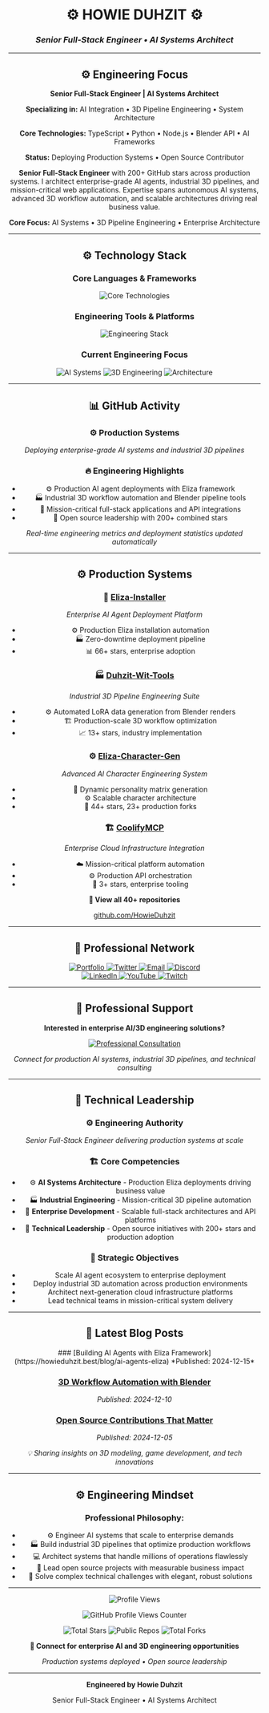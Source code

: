 <div align="center">

# ⚙️ HOWIE DUHZIT ⚙️
### *Senior Full-Stack Engineer • AI Systems Architect*

---

## ⚙️ Engineering Focus

<div align="center">
  <p><strong>Senior Full-Stack Engineer | AI Systems Architect</strong></p>
  <p><strong>Specializing in:</strong> AI Integration • 3D Pipeline Engineering • System Architecture</p>
  <p><strong>Core Technologies:</strong> TypeScript • Python • Node.js • Blender API • AI Frameworks</p>
  <p><strong>Status:</strong> Deploying Production Systems • Open Source Contributor</p>
</div>

**Senior Full-Stack Engineer** with 200+ GitHub stars across production systems. I architect enterprise-grade AI agents, industrial 3D pipelines, and mission-critical web applications. Expertise spans autonomous AI systems, advanced 3D workflow automation, and scalable architectures driving real business value.

**Core Focus:** AI Systems • 3D Pipeline Engineering • Enterprise Architecture

---

## ⚙️ Technology Stack

<div align="center">

### **Core Languages & Frameworks**
<p align="center">
  <img src="https://skillicons.dev/icons?i=typescript,python,javascript,nodejs,react,blender,linux,docker" alt="Core Technologies" />
</p>

### **Engineering Tools & Platforms**
<p align="center">
  <img src="https://skillicons.dev/icons?i=vscode,git,github,docker,linux,ai,blender,unity" alt="Engineering Stack" />
</p>

### **Current Engineering Focus**
<div align="center">
  <img src="https://img.shields.io/badge/-Production%20AI%20Systems-1a1a1a?style=flat&logo=openai&logoColor=FF6B35" alt="AI Systems" />
  <img src="https://img.shields.io/badge/-Industrial%203D%20Pipelines-2d2d2d?style=flat&logo=blender&logoColor=FF6B35" alt="3D Engineering" />
  <img src="https://img.shields.io/badge/-Enterprise%20Architecture-1a1a1a?style=flat&logo=github&logoColor=FF6B35" alt="Architecture" />
</div>

---

## 📊 GitHub Activity

<div align="center">

### **⚙️ Production Systems**
*Deploying enterprise-grade AI systems and industrial 3D pipelines*

### **🔥 Engineering Highlights**
- ⚙️ Production AI agent deployments with Eliza framework
- 🏭 Industrial 3D workflow automation and Blender pipeline tools
- 🚀 Mission-critical full-stack applications and API integrations
- 💼 Open source leadership with 200+ combined stars

*Real-time engineering metrics and deployment statistics updated automatically*

</div>

---

## ⚙️ Production Systems

<div align="center">

### 🤖 **[Eliza-Installer](https://github.com/HowieDuhzit/Eliza-Installer)**
*Enterprise AI Agent Deployment Platform*
- ⚙️ Production Eliza installation automation
- 🏭 Zero-downtime deployment pipeline
- 📊 66+ stars, enterprise adoption

### 🏭 **[Duhzit-Wit-Tools](https://github.com/HowieDuhzit/Duhzit-Wit-Tools)**
*Industrial 3D Pipeline Engineering Suite*
- ⚙️ Automated LoRA data generation from Blender renders
- 🏗️ Production-scale 3D workflow optimization
- 📈 13+ stars, industry implementation

### ⚙️ **[Eliza-Character-Gen](https://github.com/HowieDuhzit/Eliza-Character-Gen)**
*Advanced AI Character Engineering System*
- 🤖 Dynamic personality matrix generation
- ⚙️ Scalable character architecture
- 🚀 44+ stars, 23+ production forks

### 🏗️ **[CoolifyMCP](https://github.com/HowieDuhzit/CoolifyMCP)**
*Enterprise Cloud Infrastructure Integration*
- ☁️ Mission-critical platform automation
- ⚙️ Production API orchestration
- 💼 3+ stars, enterprise tooling

</div>

<div align="center">
  <p><strong>🔗 View all 40+ repositories</strong></p>
  <p><a href="https://github.com/HowieDuhzit?tab=repositories" target="_blank">github.com/HowieDuhzit</a></p>
</div>

---

## 💼 Professional Network

<div align="center">
  <a href="https://howieduhzit.best" target="_blank">
    <img src="https://img.shields.io/badge/-🌐%20Portfolio-1a1a1a?style=for-the-badge&logo=About.me&logoColor=FF6B35" alt="Portfolio" />
  </a>
  <a href="https://twitter.com/HowieDuhzit" target="_blank">
    <img src="https://img.shields.io/badge/-🐦%20Twitter-1a1a1a?style=for-the-badge&logo=twitter&logoColor=FF6B35" alt="Twitter" />
  </a>
  <a href="mailto:Contact@HowieDuhzit.Best" target="_blank">
    <img src="https://img.shields.io/badge/-📧%20Contact-1a1a1a?style=for-the-badge&logo=gmail&logoColor=FF6B35" alt="Email" />
  </a>
  <a href="https://discord.gg/HowieDuhzit" target="_blank">
    <img src="https://img.shields.io/badge/-💬%20Discord-1a1a1a?style=for-the-badge&logo=discord&logoColor=FF6B35" alt="Discord" />
  </a>
</div>

<div align="center">
  <a href="https://www.linkedin.com/in/howieduhzit" target="_blank">
    <img src="https://img.shields.io/badge/-💼%20LinkedIn-1a1a1a?style=for-the-badge&logo=linkedin&logoColor=FF6B35" alt="LinkedIn" />
  </a>
  <a href="https://youtube.com/@HowieDuhzit" target="_blank">
    <img src="https://img.shields.io/badge/-📺%20YouTube-1a1a1a?style=for-the-badge&logo=youtube&logoColor=FF6B35" alt="YouTube" />
  </a>
  <a href="https://twitch.tv/HowieDuhzit" target="_blank">
    <img src="https://img.shields.io/badge/-🎮%20Twitch-1a1a1a?style=for-the-badge&logo=twitch&logoColor=FF6B35" alt="Twitch" />
  </a>
</div>

---

## 💼 Professional Support

<div align="center">
  <p><strong>Interested in enterprise AI/3D engineering solutions?</strong></p>

  <a href="https://www.buymeacoffee.com/howieduhzit" target="_blank">
    <img src="https://img.shields.io/badge/-Enterprise%20Consultation-1a1a1a?style=for-the-badge&logo=buy-me-a-coffee&logoColor=FF6B35" alt="Professional Consultation" />
  </a>

  <p><em>Connect for production AI systems, industrial 3D pipelines, and technical consulting</em></p>
</div>

---

## 💼 Technical Leadership

<div align="center">

### **⚙️ Engineering Authority**
*Senior Full-Stack Engineer delivering production systems at scale*

### **🏗️ Core Competencies**
- ⚙️ **AI Systems Architecture** - Production Eliza deployments driving business value
- 🏭 **Industrial Engineering** - Mission-critical 3D pipeline automation
- 🚀 **Enterprise Development** - Scalable full-stack architectures and API platforms
- 💼 **Technical Leadership** - Open source initiatives with 200+ stars and production adoption

### **🎯 Strategic Objectives**
- Scale AI agent ecosystem to enterprise deployment
- Deploy industrial 3D automation across production environments
- Architect next-generation cloud infrastructure platforms
- Lead technical teams in mission-critical system delivery

</div>

---

## 📝 Latest Blog Posts

<div align="center">
### [Building AI Agents with Eliza Framework](https://howieduhzit.best/blog/ai-agents-eliza)
*Published: 2024-12-15*

### [3D Workflow Automation with Blender](https://howieduhzit.best/blog/blender-automation)
*Published: 2024-12-10*

### [Open Source Contributions That Matter](https://howieduhzit.best/blog/open-source-impact)
*Published: 2024-12-05*

</div>

*💡 Sharing insights on 3D modeling, game development, and tech innovations*

---

## ⚙️ Engineering Mindset

<div align="center">

### **Professional Philosophy:**
- ⚙️ Engineer AI systems that scale to enterprise demands
- 🏭 Build industrial 3D pipelines that optimize production workflows
- 💻 Architect systems that handle millions of operations flawlessly
- 🚀 Lead open source projects with measurable business impact
- 🧠 Solve complex technical challenges with elegant, robust solutions

</div>

---

<div align="center">
  <img src="https://komarev.com/ghpvc/?username=HowieDuhzit&color=00FF41&style=flat-square" alt="Profile Views" />
  <p><img src="https://hits.seeyoufarm.com/api/count/incr/badge.svg?url=https%3A%2F%2Fgithub.com%2FHowieDuhzit&count_bg=%2300FF41&title_bg=%23555555&icon=github.svg&icon_color=%23FFFFFF&title=GitHub+Profile+Views&edge_flat=false" alt="GitHub Profile Views Counter" /></p>
</div>

<div align="center">
  <p>
    <img src="https://img.shields.io/badge/Total_Stars-200+-blue?style=flat&logo=github" alt="Total Stars" />
    <img src="https://img.shields.io/badge/Public_Repos-40+-green?style=flat&logo=github" alt="Public Repos" />
    <img src="https://img.shields.io/badge/Total_Forks-50+-orange?style=flat&logo=github" alt="Total Forks" />
  </p>
</div>

<div align="center">
  <p><strong>💼 Connect for enterprise AI and 3D engineering opportunities</strong></p>
  <p><em>Production systems deployed • Open source leadership</em></p>
</div>

---

<div align="center">
  <p><strong>Engineered by Howie Duhzit</strong></p>
  <p>Senior Full-Stack Engineer • AI Systems Architect</p>
</div>

</div>
